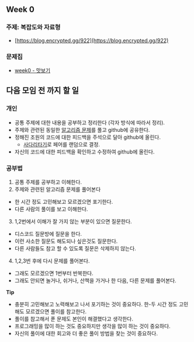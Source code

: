 ## Week 0

### 주제: 복잡도와 자료형 
- [https://blog.encrypted.gg/922](https://blog.encrypted.gg/922)

### 문제집
- [week0 - 맛보기](https://www.acmicpc.net/workbook/view/7780)

## 다음 모임 전 까지 할 일

### 개인
+ 공통 주제에 대한 내용을 공부하고 정리한다 (각자 방식에 따라서 정리).
+ 주제와 관련된 동일한 [알고리즘 문제](https://www.acmicpc.net)를 풀고 github에 공유한다.
+ 정해진 조원의 코드에 대한 피드백을 주석으로 달아 github에 올린다.
  - [사다리타기](https://search.naver.com/search.naver?sm=tab_hty.top&where=nexearch&query=사다리타기&oquery=사다리타&tqi=h4%2Bo7sprvTossAlz%2FXossssssgd-442946)로 페어를 랜덤으로 결정.
+ 자신의 코드에 대한 피드백을 확인하고 수정하여 github에 올린다.

### 공부법
1. 공통 주제를 공부하고 이해한다.
2. 주제와 관련된 알고리즘 문제를 풀어본다
  - 한 시간 정도 고민해보고 모르겠으면 포기한다.
  - 다른 사람의 풀이를 보고 이해한다.
3. 1,2번에서 이해가 잘 가지 않는 부분이 있으면 질문한다.
  - 디스코드 질문방에 질문을 한다.
  - 이런 사소한 질문도 해도되나 싶은것도 질문한다.
  - 다른 사람들도 참고 할 수 있도록 질문은 삭제하지 않는다.
4. 1,2,3번 후에 다시 문제를 풀어본다.
  - 그래도 모르겠으면 1번부터 반복한다.
  - 그래도 안되면 놀거나, 쉬거나, 산책을 가거나 한 다음, 다른 문제를 풀어본다.

**Tip**
- 충분히 고민해보고 노력해보고 나서 포기하는 것이 중요하다. 한-두 시간 정도 고민해도 모르겠으면 풀이를 참고한다.
- 풀이를 참고해서 푼 문제도 본인이 해결했다고 생각한다.
- 프로그래밍을 많이 하는 것도 중요하지만 생각을 많이 하는 것이 중요하다.
- 자신의 풀이에 대한 회고와 더 좋은 풀이 방법을 찾는 것이 중요하다.
